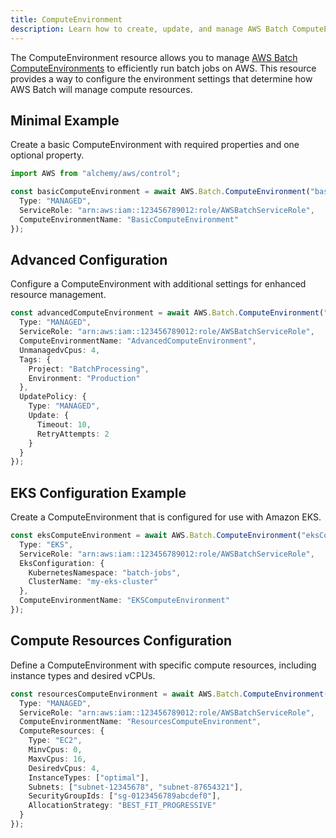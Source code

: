 ```yaml
---
title: ComputeEnvironment
description: Learn how to create, update, and manage AWS Batch ComputeEnvironments using Alchemy Cloud Control.
---
```



The ComputeEnvironment resource allows you to manage [AWS Batch ComputeEnvironments](https://docs.aws.amazon.com/batch/latest/userguide/) to efficiently run batch jobs on AWS. This resource provides a way to configure the environment settings that determine how AWS Batch will manage compute resources.

## Minimal Example

Create a basic ComputeEnvironment with required properties and one optional property.

```ts
import AWS from "alchemy/aws/control";

const basicComputeEnvironment = await AWS.Batch.ComputeEnvironment("basicComputeEnv", {
  Type: "MANAGED",
  ServiceRole: "arn:aws:iam::123456789012:role/AWSBatchServiceRole",
  ComputeEnvironmentName: "BasicComputeEnvironment"
});
```

## Advanced Configuration

Configure a ComputeEnvironment with additional settings for enhanced resource management.

```ts
const advancedComputeEnvironment = await AWS.Batch.ComputeEnvironment("advancedComputeEnv", {
  Type: "MANAGED",
  ServiceRole: "arn:aws:iam::123456789012:role/AWSBatchServiceRole",
  ComputeEnvironmentName: "AdvancedComputeEnvironment",
  UnmanagedvCpus: 4,
  Tags: {
    Project: "BatchProcessing",
    Environment: "Production"
  },
  UpdatePolicy: {
    Type: "MANAGED",
    Update: {
      Timeout: 10,
      RetryAttempts: 2
    }
  }
});
```

## EKS Configuration Example

Create a ComputeEnvironment that is configured for use with Amazon EKS.

```ts
const eksComputeEnvironment = await AWS.Batch.ComputeEnvironment("eksComputeEnv", {
  Type: "EKS",
  ServiceRole: "arn:aws:iam::123456789012:role/AWSBatchServiceRole",
  EksConfiguration: {
    KubernetesNamespace: "batch-jobs",
    ClusterName: "my-eks-cluster"
  },
  ComputeEnvironmentName: "EKSComputeEnvironment"
});
```

## Compute Resources Configuration

Define a ComputeEnvironment with specific compute resources, including instance types and desired vCPUs.

```ts
const resourcesComputeEnvironment = await AWS.Batch.ComputeEnvironment("resourcesComputeEnv", {
  Type: "MANAGED",
  ServiceRole: "arn:aws:iam::123456789012:role/AWSBatchServiceRole",
  ComputeEnvironmentName: "ResourcesComputeEnvironment",
  ComputeResources: {
    Type: "EC2",
    MinvCpus: 0,
    MaxvCpus: 16,
    DesiredvCpus: 4,
    InstanceTypes: ["optimal"],
    Subnets: ["subnet-12345678", "subnet-87654321"],
    SecurityGroupIds: ["sg-0123456789abcdef0"],
    AllocationStrategy: "BEST_FIT_PROGRESSIVE"
  }
});
```
